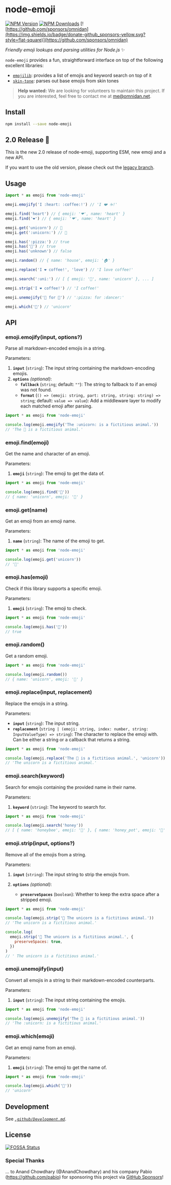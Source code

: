 # node-emoji

[![NPM Version](https://img.shields.io/npm/v/node-emoji.svg?style=flat-square)](https://www.npmjs.com/package/node-emoji)
[![NPM Downloads](https://img.shields.io/npm/dm/node-emoji.svg?style=flat-square)](https://www.npmjs.com/package/node-emoji)
[![https://github.com/sponsors/omnidan](https://img.shields.io/badge/donate-github_sponsors-yellow.svg?style=flat-square)](https://github.com/sponsors/omnidan)

_Friendly emoji lookups and parsing utilities for Node.js_ ✨

`node-emoji` provides a fun, straightforward interface on top of the following excellent libraries:

- [`emojilib`](https://npmjs.org/package/emojilib): provides a list of emojis and keyword search on top of it
- [`skin-tone`](https://npmjs.org/package/skin-tone): parses out base emojis from skin tones

> **Help wanted:** We are looking for volunteers to maintain this project.
> If you are interested, feel free to contact me at [me@omnidan.net](mailto:me@omnidan.net).

## Install

```sh
npm install --save node-emoji
```

## 2.0 Release :rocket:

This is the new 2.0 release of node-emoji, supporting ESM, new emoji and a new API.

If you want to use the old version, please check out the [legacy branch](https://github.com/omnidan/node-emoji/tree/legacy).

## Usage

```js
import * as emoji from 'node-emoji'

emoji.emojify('I :heart: :coffee:!') // 'I ❤️ ☕️!'

emoji.find('heart') // { emoji: '❤', name: 'heart' }
emoji.find('❤️') // { emoji: '❤', name: 'heart' }

emoji.get('unicorn') // 🦄
emoji.get(':unicorn:') // 🦄

emoji.has(':pizza:') // true
emoji.has('🍕') // true
emoji.has('unknown') // false

emoji.random() // { name: 'house', emoji: '🏠' }

emoji.replace('I ❤️ coffee!', 'love') // 'I love coffee!'

emoji.search(':uni:') // [ { emoji: '🦄', name: 'unicorn' }, ... ]

emoji.strip('I ❤️ coffee!') // 'I coffee!'

emoji.unemojify('🍕 for 💃') // ':pizza: for :dancer:'

emoji.which('🦄') // 'unicorn'
```

## API

### emoji.emojify(input, options?)

Parse all markdown-encoded emojis in a string.

Parameters:

1. **`input`** (`string`): The input string containing the markdown-encoding emojis.
1. **`options`** _(optional)_:
   - **`fallback`** (`string`; default: `""`): The string to fallback to if an emoji was not found.
   - **`format`** (`() => (emoji: string, part: string, string: string) => string`; default: `value => value`): Add a middleware layer to modify each matched emoji after parsing.

```js
import * as emoji from 'node-emoji'

console.log(emoji.emojify('The :unicorn: is a fictitious animal.'))
// 'The 🦄 is a fictitious animal.'
```

### emoji.find(emoji)

Get the name and character of an emoji.

Parameters:

1. **`emoji`** (`string`): The emoji to get the data of.

```js
import * as emoji from 'node-emoji'

console.log(emoji.find('🦄'))
// { name: 'unicorn', emoji: '🦄' }
```

### emoji.get(name)

Get an emoji from an emoji name.

Parameters:

1. **`name`** (`string`): The name of the emoji to get.

```js
import * as emoji from 'node-emoji'

console.log(emoji.get('unicorn'))
// '🦄'
```

### emoji.has(emoji)

Check if this library supports a specific emoji.

Parameters:

1. **`emoji`** (`string`): The emoji to check.

```js
import * as emoji from 'node-emoji'

console.log(emoji.has('🦄'))
// true
```

### emoji.random()

Get a random emoji.

```js
import * as emoji from 'node-emoji'

console.log(emoji.random())
// { name: 'unicorn', emoji: '🦄' }
```

### emoji.replace(input, replacement)

Replace the emojis in a string.

Parameters:

- **`input`** (`string`): The input string.
- **`replacement`** (`string | (emoji: string, index: number, string: InputValueType) => string`): The character to replace the emoji with. Can be either a string or a callback that returns a string.

```js
import * as emoji from 'node-emoji'

console.log(emoji.replace('The 🦄 is a fictitious animal.', 'unicorn'))
// 'The unicorn is a fictitious animal.'
```

### emoji.search(keyword)

Search for emojis containing the provided name in their name.

Parameters:

1. **`keyword`** (`string`): The keyword to search for.

```js
import * as emoji from 'node-emoji'

console.log(emoji.search('honey'))
// [ { name: 'honeybee', emoji: '🐝' }, { name: 'honey_pot', emoji: '🍯' } ]
```

### emoji.strip(input, options?)

Remove all of the emojis from a string.

Parameters:

1. **`input`** (`string`): The input string to strip the emojis from.
1. **`options`** _(optional)_:

   - **`preserveSpaces`** (`boolean`): Whether to keep the extra space after a stripped emoji.

```js
import * as emoji from 'node-emoji'

console.log(emoji.strip('🦄 The unicorn is a fictitious animal.'))
// 'The unicorn is a fictitious animal.'

console.log(
  emoji.strip('🦄 The unicorn is a fictitious animal.', {
    preserveSpaces: true,
  })
)
// ' The unicorn is a fictitious animal.'
```

### emoji.unemojify(input)

Convert all emojis in a string to their markdown-encoded counterparts.

Parameters:

1. **`input`** (`string`): The input string containing the emojis.

```js
import * as emoji from 'node-emoji'

console.log(emoji.unemojify('The 🦄 is a fictitious animal.'))
// 'The :unicorn: is a fictitious animal.'
```

### emoji.which(emoji)

Get an emoji name from an emoji.

Parameters:

1. **`emoji`** (`string`): The emoji to get the name of.

```js
import * as emoji from 'node-emoji'

console.log(emoji.which('🦄'))
// 'unicorn'
```

## Development

See _[`.github/Development.md`](./github/Development.md)_.

## License

[![FOSSA Status](https://app.fossa.io/api/projects/git%2Bgithub.com%2Fomnidan%2Fnode-emoji.svg?type=large)](https://app.fossa.io/projects/git%2Bgithub.com%2Fomnidan%2Fnode-emoji?ref=badge_large)

### Special Thanks

... to Anand Chowdhary (@AnandChowdhary) and his company Pabio (https://github.com/pabio) for sponsoring this project via [GitHub Sponsors](https://github.com/sponsors/omnidan)!
